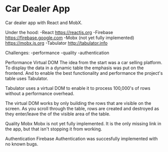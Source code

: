 # Car Dealer App
Car dealer app with React and MobX.

  Under the hood:
-React 
https://reactjs.org
-Firebase
https://firebase.google.com
-Mobx (not yet fully implemented)
https://mobx.js.org
-Tabulator 
http://tabulator.info

  Challenges:
-performance
-quality
-authentication

  Performance
Virtual DOM
The idea from the start was a car selling platform. To display the data in a dynamic table the emphasis was put on the frontend. And to enable the best functionality and performance the project's table uses Tabulator.

Tabulator uses a virtual DOM to enable it to process 100,000's of rows without a performance overhead.

The virtual DOM works by only building the rows that are visible on the screen. As you scroll through the table, rows are created and destroyed as they enter/leave the of the visible area of the table.

  Quality
Mobx
Mobx is not yet fully implemented. It is the only missing link in the app, but that isn't stopping it from working.

  Authentication
Firebase
Authentication was succesfully implemented with no known bugs.

